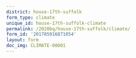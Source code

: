 ```yaml
---
district: house-17th-suffolk
form_type: climate
unique_id: house-17th-suffolk-climate
permalink: /2020bq/house-17th-suffolk/climate/
form_id: '201705916871054'
layout: form
doc_img: CLIMATE-00001
---
```

